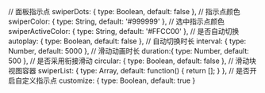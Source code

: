 

// 面板指示点
		swiperDots: {
			type: Boolean,
			default: false
		},
		// 指示点颜色
		swiperColor: {
			type: String,
			default: '#999999'
		},
		// 选中指示点颜色
		swiperActiveColor: {
			type: String,
			default: '#FFCC00'
		},
		// 是否自动切换
		autoplay: {
			type: Boolean,
			default: false
		},
		// 自动切换时长
		interval: {
			type: Number,
			default: 5000
		},
		// 滑动动画时长
		duration:{
			type: Number,
			default: 500
		},
		// 是否采用衔接滑动
		circular: {
			type: Boolean,
			default: false
		},
		// 滑动块视图容器
		swiperList: {
			type: Array,
			default: function() {
				return [];
			}
		},
		// 是否开启自定义指示点
		customize: {
			type: Boolean,
			default: true
		}